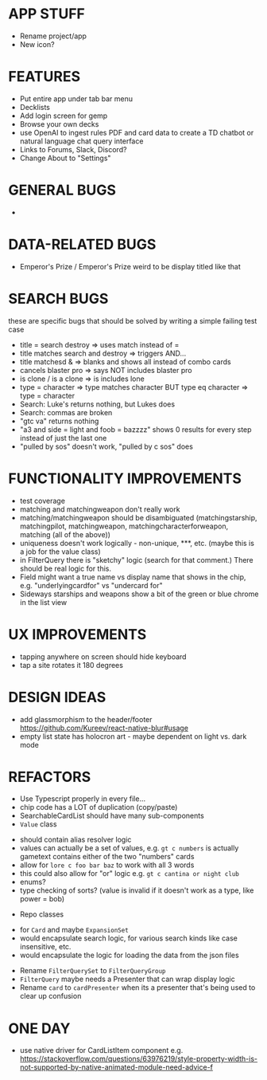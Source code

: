 APP STUFF
=======
* Rename project/app
* New icon?


FEATURES
========
* Put entire app under tab bar menu
* Decklists
* Add login screen for gemp
* Browse your own decks
* use OpenAI to ingest rules PDF and card data to create a TD chatbot or natural language chat query interface
* Links to Forums, Slack, Discord?
* Change About to "Settings"


GENERAL BUGS
============
*


DATA-RELATED BUGS
=================
* Emperor's Prize / Emperor's Prize weird to be display titled like that


SEARCH BUGS
=============
these are specific bugs that should be solved by writing a simple failing test case
* title = search destroy => uses match instead of =
* title matches search and destroy => triggers AND...
* title matchesd & => blanks and shows all instead of combo cards
* cancels blaster pro => says NOT includes blaster pro
* is clone / is a clone => is includes lone
* type = character => type matches character BUT type eq character => type = character
* Search: Luke's returns nothing, but Lukes does
* Search: commas are broken
* "gtc va" returns nothing
* "a3 and side = light and foob = bazzzz" shows 0 results for every step instead of just the last one
* "pulled by sos" doesn't work, "pulled by c sos" does


FUNCTIONALITY IMPROVEMENTS
==========================
* test coverage
* matching and matchingweapon don't really work
* matching/matchingweapon should be disambiguated (matchingstarship, matchingpilot, matchingweapon, matchingcharacterforweapon, matching (all of the above))
* uniqueness doesn't work logically - non-unique, ***, etc. (maybe this is a job for the value class)
* in FilterQuery there is "sketchy" logic (search for that comment.) There should be real logic for this.
* Field might want a true name vs display name that shows in the chip, e.g. "underlyingcardfor" vs "undercard for"
* Sideways starships and weapons show a bit of the green or blue chrome in the list view


UX IMPROVEMENTS
===============
* tapping anywhere on screen should hide keyboard
* tap a site rotates it 180 degrees


DESIGN IDEAS
============
* add glassmorphism to the header/footer https://github.com/Kureev/react-native-blur#usage
* empty list state has holocron art - maybe dependent on light vs. dark mode


REFACTORS
=========
* Use Typescript properly in every file...
* chip code has a LOT of duplication (copy/paste)
* SearchableCardList should have many sub-components
* `Value` class
 - should contain alias resolver logic
 - values can actually be a set of values, e.g. `gt c numbers` is actually gametext contains either of the two "numbers" cards
 - allow for `lore c foo bar baz` to work with all 3 words
 - this could also allow for "or" logic e.g. `gt c cantina or night club`
 - enums?
 - type checking of sorts? (value is invalid if it doesn't work as a type, like power = bob)
* Repo classes
 - for `Card` and maybe `ExpansionSet`
 - would encapsulate search logic, for various search kinds like case insensitive, etc.
 - would encapsulate the logic for loading the data from the json files
* Rename `FilterQuerySet` to `FilterQueryGroup`
* `FilterQuery` maybe needs a Presenter that can wrap display logic
* Rename `card` to `cardPresenter` when its a presenter that's being used to clear up confusion


ONE DAY
=======
* use native driver for CardListItem component e.g. https://stackoverflow.com/questions/63976219/style-property-width-is-not-supported-by-native-animated-module-need-advice-f
